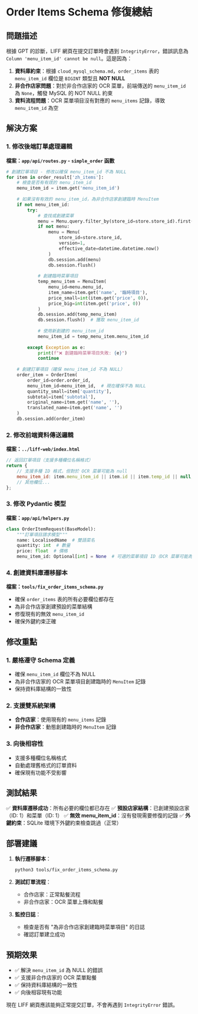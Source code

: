 # Order Items Schema 修復總結

## 問題描述

根據 GPT 的診斷，LIFF 網頁在提交訂單時會遇到 `IntegrityError`，錯誤訊息為 `Column 'menu_item_id' cannot be null`。這是因為：

1. **資料庫約束**：根據 `cloud_mysql_schema.md`，`order_items` 表的 `menu_item_id` 欄位是 `BIGINT` 類型且 **NOT NULL**
2. **非合作店家問題**：對於非合作店家的 OCR 菜單，前端傳送的 `menu_item_id` 為 `None`，觸發 MySQL 的 NOT NULL 約束
3. **資料流程問題**：OCR 菜單項目沒有對應的 `menu_items` 記錄，導致 `menu_item_id` 為空

## 解決方案

### 1. 修改後端訂單處理邏輯

**檔案：`app/api/routes.py` - `simple_order` 函數**

```python
# 創建訂單項目 - 修改以確保 menu_item_id 不為 NULL
for item in order_result['zh_items']:
    # 檢查是否有有效的 menu_item_id
    menu_item_id = item.get('menu_item_id')
    
    # 如果沒有有效的 menu_item_id，為非合作店家創建臨時 MenuItem
    if not menu_item_id:
        try:
            # 查找或創建菜單
            menu = Menu.query.filter_by(store_id=store.store_id).first()
            if not menu:
                menu = Menu(
                    store_id=store.store_id,
                    version=1,
                    effective_date=datetime.datetime.now()
                )
                db.session.add(menu)
                db.session.flush()
            
            # 創建臨時菜單項目
            temp_menu_item = MenuItem(
                menu_id=menu.menu_id,
                item_name=item.get('name', '臨時項目'),
                price_small=int(item.get('price', 0)),
                price_big=int(item.get('price', 0))
            )
            db.session.add(temp_menu_item)
            db.session.flush()  # 獲取 menu_item_id
            
            # 使用新創建的 menu_item_id
            menu_item_id = temp_menu_item.menu_item_id
            
        except Exception as e:
            print(f"❌ 創建臨時菜單項目失敗: {e}")
            continue
    
    # 創建訂單項目（確保 menu_item_id 不為 NULL）
    order_item = OrderItem(
        order_id=order.order_id,
        menu_item_id=menu_item_id,  # 現在確保不為 NULL
        quantity_small=item['quantity'],
        subtotal=item['subtotal'],
        original_name=item.get('name', ''),
        translated_name=item.get('name', '')
    )
    db.session.add(order_item)
```

### 2. 修改前端資料傳送邏輯

**檔案：`../liff-web/index.html`**

```javascript
// 返回訂單項目（支援多種欄位名稱格式）
return {
    // 支援多種 ID 格式，但對於 OCR 菜單可能為 null
    menu_item_id: item.menu_item_id || item.id || item.temp_id || null,
    // 其他欄位...
};
```

### 3. 修改 Pydantic 模型

**檔案：`app/api/helpers.py`**

```python
class OrderItemRequest(BaseModel):
    """訂單項目請求模型"""
    name: LocalisedName  # 雙語菜名
    quantity: int  # 數量
    price: float  # 價格
    menu_item_id: Optional[int] = None  # 可選的菜單項目 ID（OCR 菜單可能為 None）
```

### 4. 創建資料庫遷移腳本

**檔案：`tools/fix_order_items_schema.py`**

- 確保 `order_items` 表的所有必要欄位都存在
- 為非合作店家創建預設的菜單結構
- 修復現有的無效 `menu_item_id`
- 確保外鍵約束正確

## 修改重點

### 1. 嚴格遵守 Schema 定義

- 確保 `menu_item_id` 欄位不為 NULL
- 為非合作店家的 OCR 菜單項目創建臨時的 `MenuItem` 記錄
- 保持資料庫結構的一致性

### 2. 支援雙系統架構

- **合作店家**：使用現有的 `menu_items` 記錄
- **非合作店家**：動態創建臨時的 `MenuItem` 記錄

### 3. 向後相容性

- 支援多種欄位名稱格式
- 自動處理舊格式的訂單資料
- 確保現有功能不受影響

## 測試結果

✅ **資料庫遷移成功**：所有必要的欄位都已存在
✅ **預設店家結構**：已創建預設店家（ID: 1）和菜單（ID: 1）
✅ **無效 menu_item_id**：沒有發現需要修復的記錄
✅ **外鍵約束**：SQLite 環境下外鍵約束檢查跳過（正常）

## 部署建議

1. **執行遷移腳本**：
   ```bash
   python3 tools/fix_order_items_schema.py
   ```

2. **測試訂單流程**：
   - 合作店家：正常點餐流程
   - 非合作店家：OCR 菜單上傳和點餐

3. **監控日誌**：
   - 檢查是否有 "為非合作店家創建臨時菜單項目" 的日誌
   - 確認訂單建立成功

## 預期效果

- ✅ 解決 `menu_item_id` 為 NULL 的錯誤
- ✅ 支援非合作店家的 OCR 菜單點餐
- ✅ 保持資料庫結構的一致性
- ✅ 向後相容現有功能

現在 LIFF 網頁應該能夠正常提交訂單，不會再遇到 `IntegrityError` 錯誤。
